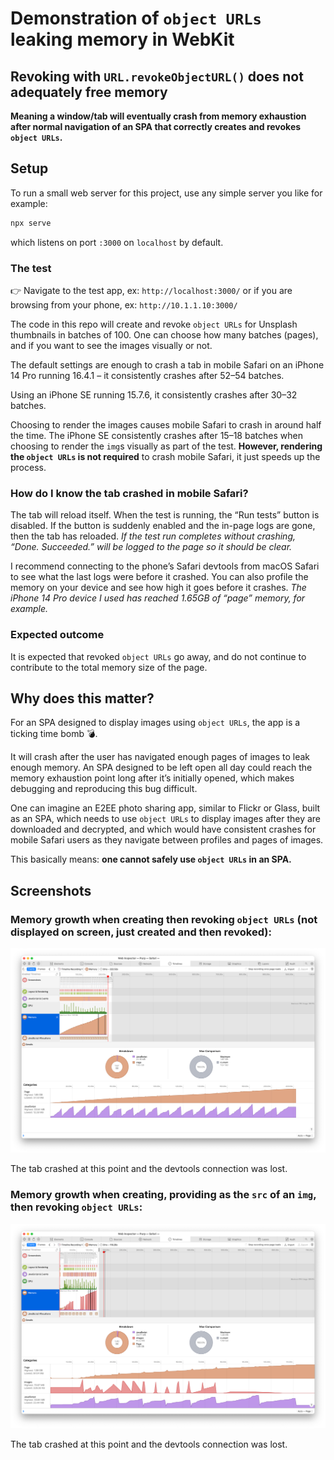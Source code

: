 # Demonstration of `object URLs` leaking memory in WebKit

## Revoking with `URL.revokeObjectURL()` does not adequately free memory

**Meaning a window/tab will eventually crash from memory exhaustion after normal navigation of an SPA that correctly creates and revokes `object URLs`.**

## Setup

To run a small web server for this project, use any simple server you like for
example:

```sh
npx serve
```

which listens on port `:3000` on `localhost` by default.

### The test

👉 Navigate to the test app, ex: `http://localhost:3000/` or if you are browsing from your phone, ex: `http://10.1.1.10:3000/`

The code in this repo will create and revoke `object URLs` for Unsplash thumbnails in batches of 100. One can choose how many batches (pages), and if you want to see the images visually or not.

The default settings are enough to crash a tab in mobile Safari on an iPhone 14 Pro running 16.4.1 – it consistently crashes after 52–54 batches.

Using an iPhone SE running 15.7.6, it consistently crashes after 30–32 batches.

Choosing to render the images causes mobile Safari to crash in around half the time. The iPhone SE consistently crashes after 15–18 batches when choosing to render the `img`s visually as part of the test. **However, rendering the `object URLs` is not required** to crash mobile Safari, it just speeds up the process.

### How do I know the tab crashed in mobile Safari?

The tab will reload itself. When the test is running, the “Run tests” button is disabled. If the button is suddenly enabled and the in-page logs are gone, then the tab has reloaded. _If the test run completes without crashing, “Done. Succeeded.” will be logged to the page so it should be clear._

I recommend connecting to the phone’s Safari devtools from macOS Safari to see what the last logs were before it crashed. You can also profile the memory on your device and see how high it goes before it crashes. _The iPhone 14 Pro device I used has reached 1.65GB of “page” memory, for example._

### Expected outcome

It is expected that revoked `object URLs` go away, and do not continue to contribute to the total memory size of the page.

## Why does this matter?

For an SPA designed to display images using `object URLs`, the app is a ticking time bomb 💣.

It will crash after the user has navigated enough pages of images to leak enough memory. An SPA designed to be left open all day could reach the memory exhaustion point long after it’s initially opened, which makes debugging and reproducing this bug difficult.

One can imagine an E2EE photo sharing app, similar to Flickr or Glass, built as an SPA, which needs to use `object URLs` to display images after they are downloaded and decrypted, and which would have consistent crashes for mobile Safari users as they navigate between profiles and pages of images.

This basically means: **one cannot safely use `object URLs` in an SPA.**

## Screenshots

### Memory growth when creating then revoking `object URLs` (not displayed on screen, just created and then revoked):

![](./screenshots/with-only-blobs.png)

The tab crashed at this point and the devtools connection was lost.

### Memory growth when creating, providing as the `src` of an `img`, then revoking `object URLs`:

![](./screenshots/with-images-rendered.png)

The tab crashed at this point and the devtools connection was lost.
